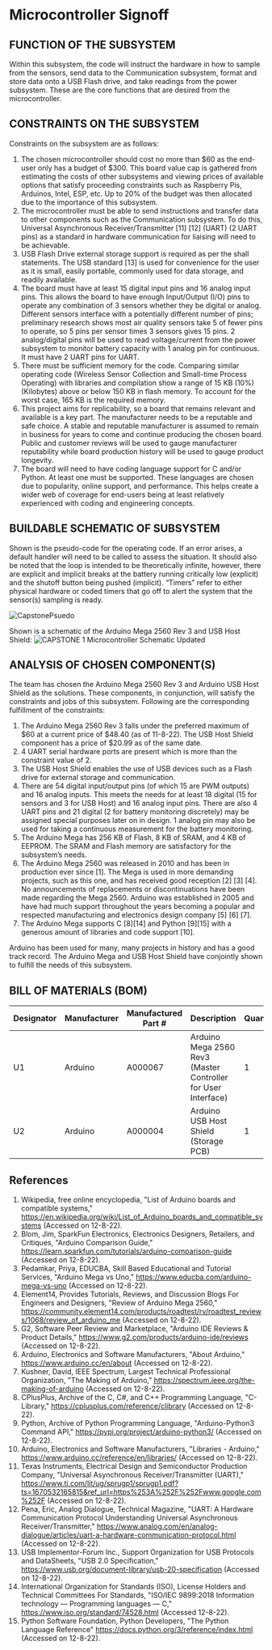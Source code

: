 # Microcontroller Signoff
## FUNCTION OF THE SUBSYSTEM
Within this subsystem, the code will instruct the hardware in how to sample from the sensors, send data to the Communication subsystem, format and store data onto a USB Flash drive, and take readings from the power subsystem.  These are the core functions that are desired from the microcontroller.  

## CONSTRAINTS ON THE SUBSYSTEM
Constraints on the subsystem are as follows:
1. The chosen microcontroller should cost no more than $60 as the end-user only has a budget of $300.  This board value cap is gathered from estimating the costs of other subsystems and viewing prices of available options that satisfy proceeding constraints such as Raspberry Pis, Arduinos, Intel, ESP, etc.  Up to 20% of the budget was then allocated due to the importance of this subsystem.
2. The microcontroller must be able to send instructions and transfer data to other components such as the Communication subsystem.  To do this, Universal Asynchronous Receiver/Transmitter [11] [12] (UART) (2 UART pins) as a standard in hardware communication for liaising will need to be achievable. 
3. USB Flash Drive external storage support is required as per the shall statements. The USB standard [13] is used for convenience for the user as it is small, easily portable, commonly used for data storage, and readily available.
4. The board must have at least 15 digital input pins and 16 analog input pins. This allows the board to have enough Input/Output (I/O) pins to operate any combination of 3 sensors whether they be digital or analog. Different sensors interface with a potentially different number of pins; preliminary research shows most air quality sensors take 5 of fewer pins to operate, so 5 pins per sensor times 3 sensors gives 15 pins. 2 analog/digital pins will be used to read voltage/current from the power subsystem to monitor battery capacity with 1 analog pin for continuous.  It must have 2 UART pins for UART.
5. There must be sufficient memory for the code. Comparing similar operating code (Wireless Sensor Collection and Small-time Process Operating) with libraries and compilation show a range of 15 KB (10%) (Kilobytes) above or below 150 KB in flash memory.  To account for the worst case, 165 KB is the required memory.
6.  This project aims for replicability, so a board that remains relevant and available is a key part. The manufacturer needs to be a reputable and safe choice.  A stable and reputable manufacturer is assumed to remain in business for years to come and continue producing the chosen board. Public and customer reviews will be used to gauge manufacturer reputability while board production history will be used to gauge product longevity.
7. The board will need to have coding language support for C and/or Python.  At least one must be supported. These languages are chosen due to popularity, online support, and performance.  This helps create a wider web of coverage for end-users being at least relatively experienced with coding and engineering concepts.

## BUILDABLE SCHEMATIC OF SUBSYSTEM
Shown is the pseudo-code for the operating code.  If an error arises, a default handler will need to be called to assess the situation.  It should also be noted that the loop is intended to be theoretically infinite, however, there are explicit and implicit breaks at the battery running critically low (explicit) and the shutoff button being pushed (implicit).  “Timers” refer to either physical hardware or coded timers that go off to alert the system that the sensor(s) sampling is ready.

![CapstonePsuedo](https://github.com/JoshuaEgwuatu/Capstone-Spring2023-CitizenAirQualitySensor/blob/main/Documentation/Images/CapstonePsuedo.jpg)

Shown is a schematic of the Arduino Mega 2560 Rev 3 and USB Host Shield:
![CAPSTONE 1 Microcontroller Schematic Updated](https://user-images.githubusercontent.com/118767661/206057697-6be6d265-4ac2-411e-a632-a95b974fea32.png)

## ANALYSIS OF CHOSEN COMPONENT(S)
The team has chosen the Arduino Mega 2560 Rev 3 and Arduino USB Host Shield as the solutions.  These components, in conjunction, will satisfy the constraints and jobs of this subsystem.  Following are the corresponding fulfillment of the constraints:

1. The Arduino Mega 2560 Rev 3 falls under the preferred maximum of $60 at a current price of $48.40 (as of 11-8-22).  The USB Host Shield component has a price of $20.99 as of the same date.   
2. 4 UART serial hardware ports are present which is more than the constraint value of 2.
3. The USB Host Shield enables the use of USB devices such as a Flash drive for external storage and communication. 
4. There are 54 digital input/output pins (of which 15 are PWM outputs) and 16 analog inputs.  This meets the needs for at least 18 digital (15 for sensors and 3 for USB Host) and 16 analog input pins.  There are also 4 UART pins and 21 digital (2 for battery monitoring discretely) may be assigned special purposes later on in design.  1 analog pin may also be used for taking a continuous measurement for the battery monitoring.
5. The Arduino Mega has 256 KB of Flash, 8 KB of SRAM, and 4 KB of EEPROM.  The SRAM and Flash memory are satisfactory for the subsystem’s needs.
6. The Arduino Mega 2560 was released in 2010 and has been in production ever since [1].  The Mega is used in more demanding projects, such as this one, and has received good reception [2] [3] [4]. No announcements of replacements or discontinuations have been made regarding the Mega 2560.  Arduino was established in 2005 and have had much support throughout the years becoming a popular and respected manufacturing and electronics design company [5] [6] [7].  
7. The Arduino Mega supports C [8][14] and Python [9][15] with a generous amount of libraries and code support [10].

	
Arduino has been used for many, many projects in history and has a good track record.  The Arduino Mega and USB Host Shield have conjointly shown to fulfill the needs of this subsystem.  

## BILL OF MATERIALS (BOM)

| Designator | Manufacturer | Manufactured Part # | Description                                                   | Quantity | Price Each  |
| ---------- | ------------ | ------------------- | ------------------------------------------------------------- | -------- | ----------  |
| U1         | Arduino      | A000067             | Arduino Mega 2560 Rev3 (Master Controller for User Interface) | 1        | $48.40      |
| U2         | Arduino      | A000004             | Arduino USB Host Shield (Storage PCB)                         | 1        | $20.99      |


## References
1. Wikipedia, free online encyclopedia, "List of Arduino boards and compatible systems," https://en.wikipedia.org/wiki/List_of_Arduino_boards_and_compatible_systems  (Accessed on 12-8-22).
2. Blom, Jim, SparkFun Electronics, Electronics Designers, Retailers, and Critiques, "Arduino Comparison Guide," https://learn.sparkfun.com/tutorials/arduino-comparison-guide  (Accessed on 12-8-22).
3. Pedamkar, Priya, EDUCBA, Skill Based Educational and Tutorial Services, "Arduino Mega vs Uno," https://www.educba.com/arduino-mega-vs-uno (Accessed on 12-8-22).
4. Element14, Provides Tutorials, Reviews, and Discussion Blogs For Engineers and Designers, "Review of Arduino Mega 2560," https://community.element14.com/products/roadtest/rv/roadtest_reviews/1068/review_of_arduino_me  (Accessed on 12-8-22).
5. G2, Software Peer Review and Marketplace, "Arduino IDE Reviews & Product Details," https://www.g2.com/products/arduino-ide/reviews (Accessed on 12-8-22).
6. Arduino, Electronics and Software Manufacturers, "About Arduino," https://www.arduino.cc/en/about (Accessed on 12-8-22).
7. Kushner, David, IEEE Spectrum, Largest Technical Professional Organization, "The Making of Arduino," https://spectrum.ieee.org/the-making-of-arduino (Accessed on 12-8-22).
8. CPlusPlus, Archive of the C, C#, and C++ Programming Language, "C-Library," https://cplusplus.com/reference/clibrary (Accessed on 12-8-22).
9. Python, Archive of Python Programming Language, "Arduino-Python3 Command API," https://pypi.org/project/arduino-python3/ (Accessed on 12-8-22).
10. Arduino, Electronics and Software Manufacturers, "Libraries - Arduino," https://www.arduino.cc/reference/en/libraries/ (Accessed on 12-8-22).
11. Texas Instruments, Electrical Design and Semiconductor Production Company, "Universal Asynchronous Receiver/Transmitter (UART)," https://www.ti.com/lit/ug/sprugp1/sprugp1.pdf?ts=1670532165815&ref_url=https%253A%252F%252Fwww.google.com%252F (Accessed on 12-8-22).
12. Pena, Eric, Analog Dialogue, Technical Magazine, "UART: A Hardware Communication Protocol Understanding Universal Asynchronous Receiver/Transmitter," https://www.analog.com/en/analog-dialogue/articles/uart-a-hardware-communication-protocol.html (Accessed on 12-8-22).
13. USB Implementor-Forum Inc., Support Organization for USB Protocols and DataSheets, "USB 2.0 Specification," https://www.usb.org/document-library/usb-20-specification  (Accessed on 12-8-22).
14. International Organization for Standards (ISO), License Holders and Technical Committees For Standards, "ISO/IEC 9899:2018
Information technology — Programming languages — C," https://www.iso.org/standard/74528.html (Accessed 12-8-22).
15. Python Software Foundation, Python Developers, "The Python Language Reference" https://docs.python.org/3/reference/index.html  (Accessed on 12-8-22).
